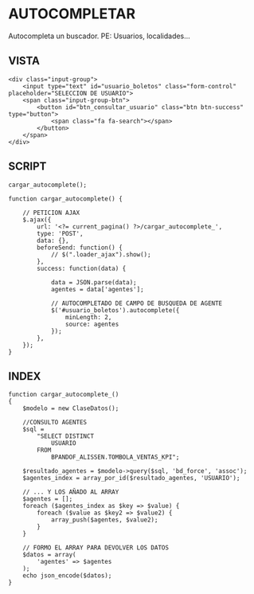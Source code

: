 # AUTOCOMPLETAR

Autocompleta un buscador. PE: Usuarios, localidades...

## VISTA

    <div class="input-group">
        <input type="text" id="usuario_boletos" class="form-control" placeholder="SELECCION DE USUARIO">
        <span class="input-group-btn">
            <button id="btn_consultar_usuario" class="btn btn-success" type="button">
                <span class="fa fa-search"></span>
            </button>
        </span>
    </div>

## SCRIPT

    cargar_autocomplete();

    function cargar_autocomplete() {

        // PETICION AJAX
        $.ajax({
            url: '<?= current_pagina() ?>/cargar_autocomplete_',
            type: 'POST',
            data: {},
            beforeSend: function() {
                // $(".loader_ajax").show();
            },
            success: function(data) {

                data = JSON.parse(data);
                agentes = data['agentes'];

                // AUTOCOMPLETADO DE CAMPO DE BUSQUEDA DE AGENTE
                $('#usuario_boletos').autocomplete({
                    minLength: 2,
                    source: agentes
                });
            },
        });
    }

## INDEX

    function cargar_autocomplete_()
    {
        $modelo = new ClaseDatos();

        //CONSULTO AGENTES
        $sql =
            "SELECT DISTINCT
                USUARIO
            FROM
                BPANDOF_ALISSEN.TOMBOLA_VENTAS_KPI";

        $resultado_agentes = $modelo->query($sql, 'bd_force', 'assoc');
        $agentes_index = array_por_id($resultado_agentes, 'USUARIO');

        // ... Y LOS AÑADO AL ARRAY
        $agentes = [];
        foreach ($agentes_index as $key => $value) {
            foreach ($value as $key2 => $value2) {
                array_push($agentes, $value2);
            }
        }

        // FORMO EL ARRAY PARA DEVOLVER LOS DATOS
        $datos = array(
            'agentes' => $agentes
        );
        echo json_encode($datos);
    }